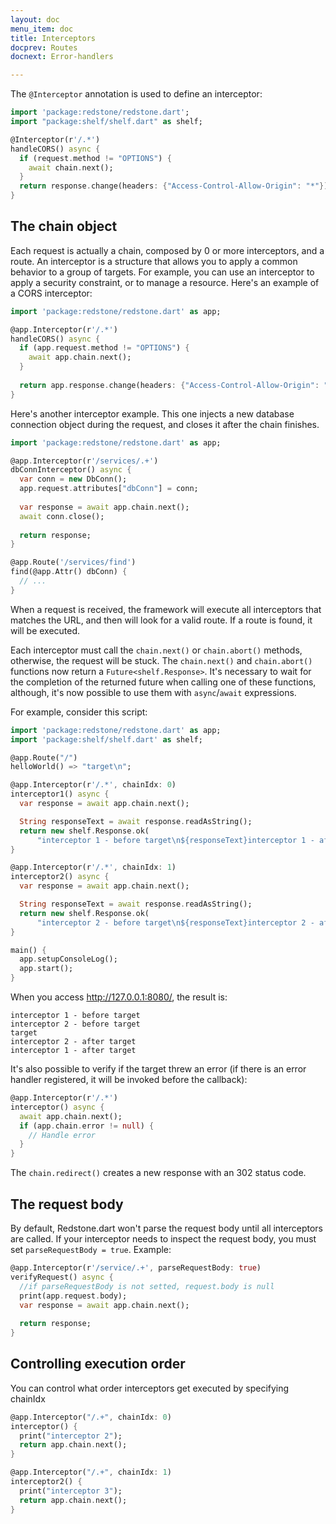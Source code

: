 ```yaml
---
layout: doc
menu_item: doc
title: Interceptors
docprev: Routes
docnext: Error-handlers

---
```

The `@Interceptor` annotation is used to define an interceptor:

```dart
import 'package:redstone/redstone.dart';
import "package:shelf/shelf.dart" as shelf;

@Interceptor(r'/.*')
handleCORS() async {
  if (request.method != "OPTIONS") {
    await chain.next();
  }
  return response.change(headers: {"Access-Control-Allow-Origin": "*"});
}
```

## The chain object

Each request is actually a chain, composed by 0 or more interceptors, and a route. 
An interceptor is a structure that allows you to apply a common behavior to a group of targets. 
For example, you can use an interceptor to apply a security constraint, or to manage a resource.
Here's an example of a CORS interceptor:

```dart
import 'package:redstone/redstone.dart' as app;

@app.Interceptor(r'/.*')
handleCORS() async {
  if (app.request.method != "OPTIONS") {
    await app.chain.next();
  }
  
  return app.response.change(headers: {"Access-Control-Allow-Origin": "*"});
}
```

Here's another interceptor example. This one injects a new database connection object during the request, and closes it after
the chain finishes.


```dart
import 'package:redstone/redstone.dart' as app;

@app.Interceptor(r'/services/.+')
dbConnInterceptor() async {
  var conn = new DbConn();
  app.request.attributes["dbConn"] = conn;
  
  var response = await app.chain.next();
  await conn.close();
  
  return response;
}

@app.Route('/services/find')
find(@app.Attr() dbConn) {
  // ...
}
```

When a request is received, the framework will execute all interceptors that matches the URL, 
and then will look for a valid route. If a route is found, it will be executed.

Each interceptor must call the `chain.next()` or `chain.abort()` methods, otherwise, the request will be stuck. 
The `chain.next()` and `chain.abort()` functions now return a `Future<shelf.Response>`. It's necessary to wait for the 
completion of the returned future when calling one of these functions, although, it's now possible to use them with 
`async`/`await` expressions. 

For example, consider this script:

```dart
import 'package:redstone/redstone.dart' as app;
import 'package:shelf/shelf.dart' as shelf;

@app.Route("/")
helloWorld() => "target\n";

@app.Interceptor(r'/.*', chainIdx: 0)
interceptor1() async {
  var response = await app.chain.next();

  String responseText = await response.readAsString();
  return new shelf.Response.ok(
      "interceptor 1 - before target\n${responseText}interceptor 1 - after target\n");
}

@app.Interceptor(r'/.*', chainIdx: 1)
interceptor2() async {
  var response = await app.chain.next();

  String responseText = await response.readAsString();
  return new shelf.Response.ok(
      "interceptor 2 - before target\n${responseText}interceptor 2 - after target\n");
}

main() {
  app.setupConsoleLog();
  app.start();
}
```

When you access http://127.0.0.1:8080/, the result is:

```
interceptor 1 - before target
interceptor 2 - before target
target
interceptor 2 - after target
interceptor 1 - after target
```

It's also possible to verify if the target threw an error (if there is an error handler registered, it will be invoked before the callback):

```dart
@app.Interceptor(r'/.*')
interceptor() async {
  await app.chain.next();
  if (app.chain.error != null) {
    // Handle error
  }
}
```

The `chain.redirect()` creates a new response with an 302 status code.

## The request body

By default, Redstone.dart won't parse the request body until all interceptors are called. If your interceptor needs to 
inspect the request body, you must set `parseRequestBody = true`. Example:

```dart
@app.Interceptor(r'/service/.+', parseRequestBody: true)
verifyRequest() async {
  //if parseRequestBody is not setted, request.body is null
  print(app.request.body);
  var response = await app.chain.next();
  
  return response;
}

```

## Controlling execution order

You can control what order interceptors get executed by specifying chainIdx

```dart
@app.Interceptor("/.+", chainIdx: 0)
interceptor() {
  print("interceptor 2");
  return app.chain.next();
}

@app.Interceptor("/.+", chainIdx: 1)
interceptor2() {
  print("interceptor 3");
  return app.chain.next();
}
```
